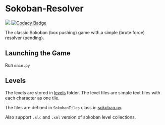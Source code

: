 # Sokoban-Resolver 
[![](https://img.shields.io/badge/python-3-blue.svg)](https://www.python.org/download/)
[![Codacy Badge](https://app.codacy.com/project/badge/Grade/7ea65c19c8014e4cb4dd991d457d6434)](https://www.codacy.com/gh/luhao007/Sokoban-Resolver/dashboard?utm_source=github.com&amp;utm_medium=referral&amp;utm_content=luhao007/Sokoban-Resolver&amp;utm_campaign=Badge_Grade)

The classic Sokoban (box pushing) game with a simple (brute force) resolver (pending). 

## Launching the Game

Run `main.py`

## Levels

The levels are stored in [levels](https://github.com/luhao007/Sokoban-Resolver/tree/master/levels) folder.
The level files are simple text files with each character as one tile.

The tiles are defined in ```SokobanTiles``` class in [sokoban.py](https://github.com/luhao007/Sokoban-Resolver/blob/master/sokoban.py).

Also support `.slc` and `.xml` version of sokoban level collections.


